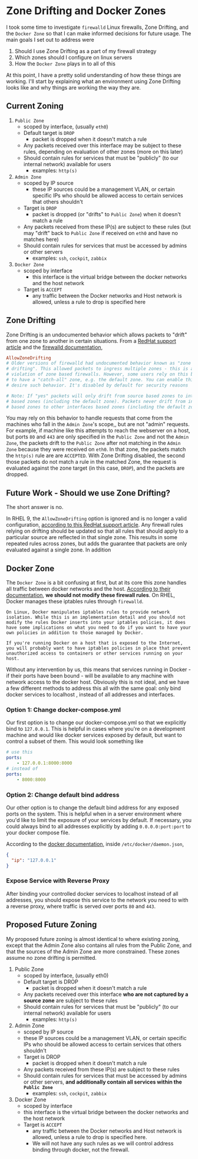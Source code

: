 # Zone Drifting and Docker Zones

I took some time to investigate `firewalld` Linux firewalls, Zone Drifting, and the `Docker Zone` so that I can make informed decisions for future usage. The main goals I set out to address were

1. Should I use Zone Drifting as a part of my firewall strategy
2. Which zones should I configure on linux servers
3. How the `Docker Zone` plays in to all of this

At this point, I have a pretty solid understanding of how these things are working. I'll start by explaining what an environment using Zone Drifting looks like and why things are working the way they are.

## Current Zoning

1. `Public Zone`
    - scoped by interface, (usually `eth0`)
    - Default target is `DROP`
        - packet is dropped when it doesn't match a rule
    - Any packets received over this interface may be subject to these rules, depending on evaluation of other zones (more on this later)
    - Should contain rules for services that must be "publicly" (to our internal network) available for users
        - examples: `http(s)`
2. `Admin Zone`
    - scoped by IP source
        - these IP sources could be a management VLAN, or certain specific IPs who should be allowed access to certain services that others shouldn't
    - Target is `DROP`
        - packet is dropped (or "drifts" to `Public Zone`) when it doesn't match a rule
    - Any packets received from these IP(s) are subject to these rules (but may "drift" back to `Public Zone` if received on `eth0` and have no matches here)
    - Should contain rules for services that must be accessed by admins or other servers
        - examples: `ssh`, `cockpit`, `zabbix`
3. `Docker Zone`
    - scoped by interface
        - this interface is the virtual bridge between the docker networks and the host network
    - Target is `ACCEPT`
        - any traffic between the Docker networks and Host network is allowed, unless a rule to drop is specified here

## Zone Drifting

Zone Drifting is an undocumented behavior which allows packets to "drift" from one zone to another in certain situations. From a [RedHat support article](https://access.redhat.com/articles/4855631) and the [firewalld documentation](https://firewalld.org/2020/01/allowzonedrifting),

```ini
AllowZoneDrifting
# Older versions of firewalld had undocumented behavior known as "zone
# drifting". This allowed packets to ingress multiple zones - this is a
# violation of zone based firewalls. However, some users rely on this behavior
# to have a "catch-all" zone, e.g. the default zone. You can enable this if you
# desire such behavior. It's disabled by default for security reasons

# Note: If "yes" packets will only drift from source based zones to interface
# based zones (including the default zone). Packets never drift from interface
# based zones to other interfaces based zones (including the default zone)
```

You may rely on this behavior to handle requests that come from the machines who fall in the `Admin Zone`'s scope,, but are not "admin" requests. For example, if machine like this attempts to reach the webserver on a host, but ports `80` and `443` are only specified in the `Public Zone` and not the `Admin Zone`, the packets drift to the `Public Zone` after not matching in the `Admin Zone` because they were received on `eth0`. In that zone, the packets match the `http(s)` rule are are `ACCEPTED`. With Zone Drifting disabled, the second those packets do not match a rule in the matched Zone, the request is evaluated against the zone target (in this case, `DROP`), and the packets are dropped.

## Future Work - Should we use Zone Drifting?

The short answer is no.

In RHEL 9, the `AllowZoneDrifting` option is ignored and is no longer a valid configuration, [according to this RedHat support article](https://access.redhat.com/articles/4855631). Any firewall rules relying on drifting should be updated so that all rules that should apply to a particular source are reflected in that single zone. This results in some repeated rules across zones, but adds the guarantee that packets are only evaluated against a single zone. In addition

## Docker Zone

The `Docker Zone` is a bit confusing at first, but at its core this zone handles all traffic between docker networks and the host. [According to their documentation](https://docs.docker.com/network/packet-filtering-firewalls/), **we should not modify these firewall rules**. On RHEL, Docker manages these iptables rules through `firewalld`.

```text
On Linux, Docker manipulates iptables rules to provide network isolation. While this is an implementation detail and you should not modify the rules Docker inserts into your iptables policies, it does have some implications on what you need to do if you want to have your own policies in addition to those managed by Docker.

If you're running Docker on a host that is exposed to the Internet, you will probably want to have iptables policies in place that prevent unauthorized access to containers or other services running on your host.
```

Without any intervention by us, this means that services running in Docker - if their ports have been bound - will be available to any machine with network access to the docker host. Obviously this is not ideal, and we have a few different methods to address this all with the same goal: only bind docker services to localhost , instead of all addresses and interfaces.

### Option 1: Change docker-compose.yml

Our first option is to change our docker-compose.yml so that we explicitly bind to ``127.0.0.1``. This is helpful in cases where you're on a development machine and would like docker services exposed by default, but want to control a subset of them. This would look something like

```yml
# use this
ports:
    - 127.0.0.1:8000:8000
# instead of
ports:
    - 8000:8000
```

### Option 2: Change default bind address

Our other option is to change the default bind address for any exposed ports on the system. This is helpful when in a server environment where you'd like to limit the exposure of your services by default. If necessary, you could always bind to all addresses explicitly by adding `0.0.0.0:port:port` to your docker compose file.

According to the [docker documentation](https://docs.docker.com/network/packet-filtering-firewalls/#setting-the-default-bind-address-for-containers), inside `/etc/docker/daemon.json`,

```json
{
  "ip": "127.0.0.1"
}
```

### Expose Service with Reverse Proxy

After binding your controlled docker services to localhost instead of all addresses, you should expose this service to the network you need to with a reverse proxy, where traffic is served over ports `80` and `443`.

## Proposed Future Zoning

My proposed future zoning is almost identical to where existing zoning, except that the Admin Zone also contains all rules from the Public Zone, and that the sources of the Admin Zone are more constrained. These zones assume no zone drifting is permitted.

1. Public Zone
    - scoped by interface, (usually eth0)
    - Default target is DROP
        - packet is dropped when it doesn't match a rule
    - Any packets received over this interface **who are not captured by a source zone** are subject to these rules
    - Should contain rules for services that must be "publicly" (to our internal network) available for users
        - examples: `http(s)`
2. Admin Zone
    - scoped by IP source
    - these IP sources could be a management VLAN, or certain specific IPs who should be allowed access to certain services that others shouldn't
    - Target is DROP
        - packet is dropped when it doesn't match a rule
    - Any packets received from these IP(s) are subject to these rules
    - Should contain rules for services that must be accessed by admins or other servers, **and additionally contain all services within the `Public Zone`**
        - examples: `ssh`, `cockpit`, `zabbix`
3. Docker Zone
    - scoped by interface
    - this interface is the virtual bridge between the docker networks and the host network
    - Target is `ACCEPT`
        - any traffic between the Docker networks and Host network is allowed, unless a rule to drop is specified here.
        - We will not have any such rules as we will control address binding through docker, not the firewall.
